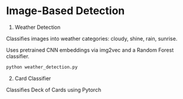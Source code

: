 # Image-Based Detection

1. Weather Detection

Classifies images into weather categories: cloudy, shine, rain, sunrise.

Uses pretrained CNN embeddings via img2vec and a Random Forest classifier.

```bash
python weather_detection.py
```
2. Card Classifier

Classifies Deck of Cards using Pytorch
